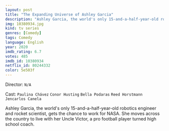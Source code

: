 ```yaml
---
layout: post
title: "The Expanding Universe of Ashley Garcia"
description: "Ashley Garcia, the world's only 15-and-a-half-year-old robotics engineer and rocket scientist, gets the chance to work for NASA. She moves across the country to live with her Uncle Victor, a pro football player turned high school coach..."
img: 10380934.jpg
kind: tv series
genres: [Comedy]
tags: Comedy 
language: English
year: 2020
imdb_rating: 6.7
votes: 485
imdb_id: 10380934
netflix_id: 80244332
color: 5e503f
---
```

Director: `N/A`  

Cast: `Paulina Chávez` `Conor Husting` `Bella Podaras` `Reed Horstmann` `Jencarlos Canela` 

Ashley Garcia, the world's only 15-and-a-half-year-old robotics engineer and rocket scientist, gets the chance to work for NASA. She moves across the country to live with her Uncle Victor, a pro football player turned high school coach.